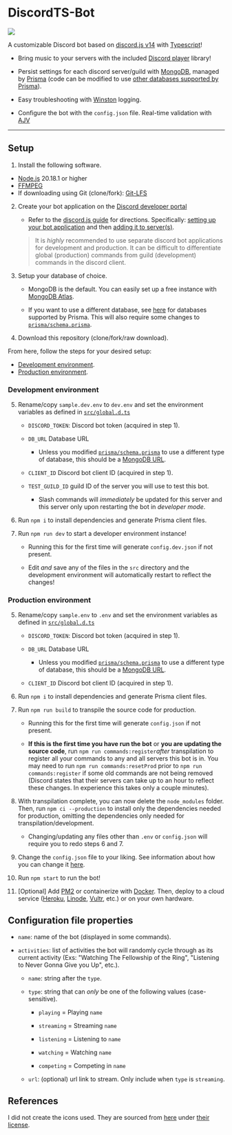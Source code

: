 # DiscordTS-Bot

[![](https://img.shields.io/github/license/IronBatman2715/DiscordTS-Bot.svg?branch=main)](https://github.com/IronBatman2715/DiscordTS-Bot/blob/main/LICENSE)

A customizable Discord bot based on [discord.js v14](https://discord.js.org) with [Typescript](https://www.typescriptlang.org/)!

- Bring music to your servers with the included [Discord player](https://discord-player.js.org) library!

- Persist settings for each discord server/guild with [MongoDB](https://www.mongodb.com/), managed by [Prisma](https://www.prisma.io) (code can be modified to use [other databases supported by Prisma](https://www.prisma.io/docs/reference/database-reference/supported-databases)).

- Easy troubleshooting with [Winston](https://github.com/winstonjs/winston) logging.

- Configure the bot with the `config.json` file. Real-time validation with [AJV](https://ajv.js.org/)

---

## Setup

1. Install the following software.

- [Node.js](https://nodejs.org/) 20.18.1 or higher
- [FFMPEG](https://ffmpeg.org/)
- If downloading using Git (clone/fork): [Git-LFS](https://git-lfs.com/)

2. Create your bot application on the [Discord developer portal](https://discord.com/developers/applications)

   - Refer to the [discord.js guide](https://discordjs.guide) for directions. Specifically: [setting up your bot application](https://discordjs.guide/preparations/setting-up-a-bot-application) and then [adding it to server(s)](https://discordjs.guide/preparations/adding-your-bot-to-servers).

   > It is _highly_ recommended to use separate discord bot applications for development and production. It can be difficult to differentiate global (production) commands from guild (development) commands in the discord client.

3. Setup your database of choice.

   - MongoDB is the default. You can easily set up a free instance with [MongoDB Atlas](https://www.mongodb.com/atlas).

   - If you want to use a different database, see [here](https://www.prisma.io/docs/reference/database-reference/supported-databases) for databases supported by Prisma. This will also require some changes to [`prisma/schema.prisma`](prisma/schema.prisma).

4. Download this repository (clone/fork/raw download).

From here, follow the steps for your desired setup:

- [Development environment](#development-environment).
- [Production environment](#production-environment).

### Development environment

5. Rename/copy `sample.dev.env` to `dev.env` and set the environment variables as defined in [`src/global.d.ts`](src/global.d.ts)

   - `DISCORD_TOKEN`: Discord bot token (acquired in step 1).

   - `DB_URL` Database URL

     - Unless you modified [`prisma/schema.prisma`](prisma/schema.prisma) to use a different type of database, this should be a [MongoDB URL](https://www.mongodb.com/docs/manual/reference/connection-string/).

   - `CLIENT_ID` Discord bot client ID (acquired in step 1).

   - `TEST_GUILD_ID` guild ID of the server you will use to test this bot.

     - Slash commands will _immediately_ be updated for this server and this server only upon restarting the bot in _developer mode_.

6. Run `npm i` to install dependencies and generate Prisma client files.

7. Run `npm run dev` to start a developer environment instance!

   - Running this for the first time will generate `config.dev.json` if not present.

   - Edit _and_ save any of the files in the `src` directory and the development environment will automatically restart to reflect the changes!

### Production environment

5. Rename/copy `sample.env` to `.env` and set the environment variables as defined in [`src/global.d.ts`](src/global.d.ts)

   - `DISCORD_TOKEN`: Discord bot token (acquired in step 1).

   - `DB_URL` Database URL

     - Unless you modified [`prisma/schema.prisma`](prisma/schema.prisma) to use a different type of database, this should be a [MongoDB URL](https://www.mongodb.com/docs/manual/reference/connection-string/).

   - `CLIENT_ID` Discord bot client ID (acquired in step 1).

6. Run `npm i` to install dependencies and generate Prisma client files.

7. Run `npm run build` to transpile the source code for production.

   - Running this for the first time will generate `config.json` if not present.

   - **If this is the first time you have run the bot** or **you are updating the source code**, run `npm run commands:register`_after_ transpilation to register all your commands to any and all servers this bot is in. You may need to run `npm run commands:resetProd` prior to `npm run commands:register` if some old commands are not being removed (Discord states that their servers can take up to an hour to reflect these changes. In experience this takes only a couple minutes).

8. With transpilation complete, you can now delete the `node_modules` folder. Then, run `npm ci --production` to install only the dependencies needed for production, omitting the dependencies only needed for transpilation/development.

   - Changing/updating any files other than `.env` or `config.json` will require you to redo steps 6 and 7.

9. Change the `config.json` file to your liking. See information about how you can change it [here](#configuration-file-properties).

10. Run `npm start` to run the bot!

11. [Optional] Add [PM2](https://www.npmjs.com/package/pm2) or containerize with [Docker](https://docs.docker.com/). Then, deploy to a cloud service ([Heroku](https://www.heroku.com/), [Linode](https://www.linode.com/), [Vultr](https://www.vultr.com/), etc.) or on your own hardware.

## Configuration file properties

- `name`: name of the bot (displayed in some commands).

- `activities`: list of activities the bot will randomly cycle through as its current activity (Exs: "Watching The Fellowship of the Ring", "Listening to Never Gonna Give you Up", etc.).

  - `name`: string after the `type`.

  - `type`: string that can _only_ be one of the following values (case-sensitive).

    - `playing` = Playing `name`

    - `streaming` = Streaming `name`

    - `listening` = Listening to `name`

    - `watching` = Watching `name`

    - `competing` = Competing in `name`

  - `url`: (optional) url link to stream. Only include when `type` is `streaming`.

## References

I did not create the icons used. They are sourced from [here](https://pixabay.com/illustrations/icons-web-development-website-design-2188729/) under [their license](https://pixabay.com/service/license/).
